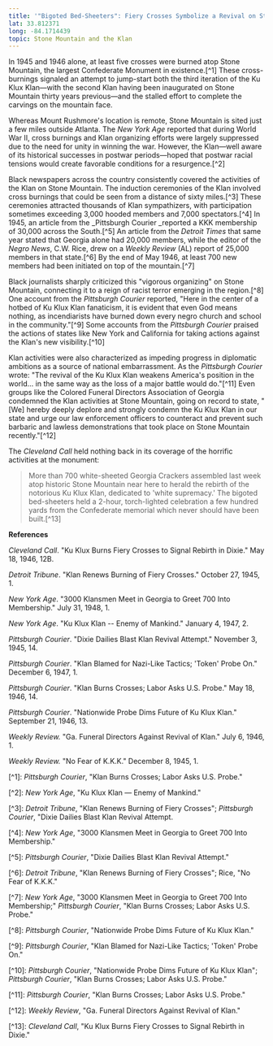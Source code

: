 ```yaml
---
title: '"Bigoted Bed-Sheeters": Fiery Crosses Symbolize a Revival on Stone Mountain'
lat: 33.812371
long: -84.1714439
topic: Stone Mountain and the Klan
---
```

In 1945 and 1946 alone, at least five crosses were burned atop Stone Mountain, the largest Confederate Monument in existence.\[^1] These cross-burnings signaled an attempt to jump-start both the third iteration of the Ku Klux Klan—with the second Klan having been inaugurated on Stone Mountain thirty years previous—and the stalled effort to complete the carvings on the mountain face.

Whereas Mount Rushmore's location is remote, Stone Mountain is sited just a few miles outside Atlanta. The _New York Age_ reported that during World War II, cross burnings and Klan organizing efforts were largely suppressed due to the need for unity in winning the war. However, the Klan—well aware of its historical successes in postwar periods—hoped that postwar racial tensions would create favorable conditions for a resurgence.\[^2]

Black newspapers across the country consistently covered the activities of the Klan on Stone Mountain. The induction ceremonies of the Klan involved cross burnings that could be seen from a distance of sixty miles.\[^3] These ceremonies attracted thousands of Klan sympathizers, with participation sometimes exceeding 3,000 hooded members and 7,000 spectators.\[^4] In 1945, an article from the _Pittsburgh Courier _reported a KKK membership of 30,000 across the South.\[^5] An article from the _Detroit Times_ that same year stated that Georgia alone had 20,000 members, while the editor of the _Negro News_, C.W. Rice, drew on a _Weekly Review_ (AL) report of 25,000 members in that state.\[^6] By the end of May 1946, at least 700 new members had been initiated on top of the mountain.\[^7]

Black journalists sharply criticized this "vigorous organizing" on Stone Mountain, connecting it to a reign of racist terror emerging in the region.\[^8] One account from the _Pittsburgh Courier_ reported, "Here in the center of a hotbed of Ku Klux Klan fanaticism, it is evident that even God means nothing, as incendiarists have burned down every negro church and school in the community."\[^9] Some accounts from the _Pittsburgh Courier_ praised the actions of states like New York and California for taking actions against the Klan's new visibility.\[^10]

Klan activities were also characterized as impeding progress in diplomatic ambitions as a source of national embarrassment. As the _Pittsburgh Courier_ wrote: "The revival of the Ku Klux Klan weakens America's position in the world... in the same way as the loss of a major battle would do."\[^11] Even groups like the Colored Funeral Directors Association of Georgia condemned the Klan activities at Stone Mountain, going on record to state, "\[We] hereby deeply deplore and strongly condemn the Ku Klux Klan in our state and urge our law enforcement officers to counteract and prevent such barbaric and lawless demonstrations that took place on Stone Mountain recently."\[^12]

The _Cleveland Call_ held nothing back in its coverage of the horrific activities at the monument:

> More than 700 white-sheeted Georgia Crackers assembled last week atop historic Stone Mountain near here to herald the rebirth of the notorious Ku Klux Klan, dedicated to 'white supremacy.' The bigoted bed-sheeters held a 2-hour, torch-lighted celebration a few hundred yards from the Confederate memorial which never should have been built.\[^13]

**References**

_Cleveland Call_. "Ku Klux Burns Fiery Crosses to Signal Rebirth in Dixie." May 18, 1946, 12B.

_Detroit Tribune_. "Klan Renews Burning of Fiery Crosses." October 27, 1945, 1.

_New York Age_. "3000 Klansmen Meet in Georgia to Greet 700 Into Membership." July 31, 1948, 1.

_New York Age_. "Ku Klux Klan -- Enemy of Mankind." January 4, 1947, 2.

_Pittsburgh Courier_. "Dixie Dailies Blast Klan Revival Attempt." November 3, 1945, 14.

_Pittsburgh Courier_. "Klan Blamed for Nazi-Like Tactics; 'Token' Probe On." December 6, 1947, 1.

_Pittsburgh Courier_. "Klan Burns Crosses; Labor Asks U.S. Probe." May 18, 1946, 14.

_Pittsburgh Courier_. "Nationwide Probe Dims Future of Ku Klux Klan." September 21, 1946, 13.

_Weekly Review._ "Ga. Funeral Directors Against Revival of Klan." July 6, 1946, 1.

_Weekly Review._ "No Fear of K.K.K." December 8, 1945, 1.

\[^1]: _Pittsburgh Courier_, "Klan Burns Crosses; Labor Asks U.S. Probe."

\[^2]: _New York Age_, "Ku Klux Klan — Enemy of Mankind."

\[^3]: _Detroit Tribune_, "Klan Renews Burning of Fiery Crosses";
    _Pittsburgh Courier_, "Dixie Dailies Blast Klan Revival Attempt.

\[^4]: _New York Age_, "3000 Klansmen Meet in Georgia to Greet 700 Into Membership."

\[^5]: _Pittsburgh Courier_, "Dixie Dailies Blast Klan Revival Attempt."

\[^6]: _Detroit Tribune_, "Klan Renews Burning of Fiery Crosses"; Rice, "No Fear of K.K.K."

\[^7]: _New York Age_, "3000 Klansmen Meet in Georgia to Greet 700 Into Membership;" _Pittsburgh Courier_, "Klan Burns Crosses; Labor Asks U.S. Probe."

\[^8]: _Pittsburgh Courier_, "Nationwide Probe Dims Future of Ku Klux Klan."

\[^9]: _Pittsburgh Courier_, "Klan Blamed for Nazi-Like Tactics; 'Token' Probe On."

\[^10]: _Pittsburgh Courier_, "Nationwide Probe Dims Future of Ku Klux Klan"; _Pittsburgh Courier_, "Klan Burns Crosses; Labor Asks U.S. Probe."

\[^11]: _Pittsburgh Courier_, "Klan Burns Crosses; Labor Asks U.S. Probe."

\[^12]: _Weekly Review_, "Ga. Funeral Directors Against Revival of Klan."

\[^13]: _Cleveland Call_, "Ku Klux Burns Fiery Crosses to Signal Rebirth in Dixie."

